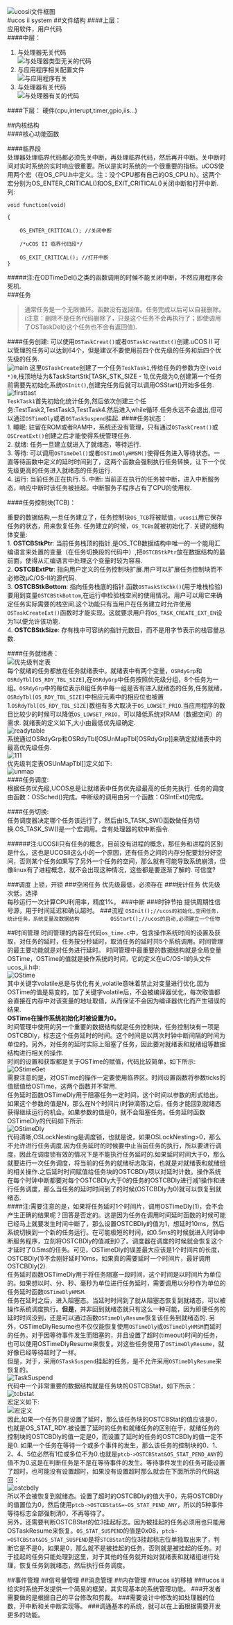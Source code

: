 ![ucosii文件框图](http://i.imgur.com/Mi148RK.jpg)  
#ucos ii system
##文件结构
####上层：  
应用软件，用户代码  
####中层：   
1. 与处理器无关代码  
![与处理器类型无关的代码](http://i.imgur.com/gRRD1mK.jpg)  
2. 与应用程序相关配置文件    
![与应用程序有关](http://i.imgur.com/EXWlGwx.jpg)     
3. 与处理器有关代码    
![与处理器有关的代码](http://i.imgur.com/cYTFXjB.jpg)   
 
####下层：
硬件(cpu,interupt,timer,gpio,iis...)  

##内核结构  
####核心功能函数  

####临界段    
处理器处理临界代码都必须先关中断，再处理临界代码，然后再开中断。关中断时间对实时系统的实时响应很重要。所以是实时系统的一个很重要的指标。uCOS使用两个宏（在OS_CPU.h中定义。注：没个CPU都有自己的OS_CPU.h）。这两个宏分别为OS_ENTER_CRITICAL()和OS_EXIT_CRITICAL()关闭中断和打开中断. 列:  

```      
void function(void)

{  

	OS_ENTER_CRITICAL(); //关闭中断   

    /*uCOS II 临界代码段*/  

    OS_EXIT_CRITICAL(); //打开中断  
}
```  
#####注:在ODTimeDel()之类的函数调用的时候不能关闭中断，不然应用程序会死机.  
###任务

> 通常任务是一个无限循环。函数没有返回值。任务完成以后可以自我删除。(注意：删除不是任务代码删除了，只是这个任务不会再执行了；即使调用了OSTaskDel()这个任务也不会有返回值).    

####任务创建: 
可以使用`OSTaskCreat()`或者`OSTaskCreatExt()`创建.uCOS II 可以管理的任务可以达到64个，但是建议不要使用前四个优先级的任务和后四个优先级的任务.   
![main](http://i.imgur.com/MxxJVmB.jpg)
这里`OSTaskCreate`创建了一个任务`TeskTask1`,传给任务的参数为空`(void *)0`,栈顶地址为&TaskStartStk[TASK_STK_SIZE - 1],优先级为0,创建第一个任务前需要先初始化系统`OSInit()`,创建完任务后就可以调用OSStart()开始多任务.  
![firsttast](http://i.imgur.com/TSuQkIz.jpg)  
`TeskTask1`首先初始化统计任务,然后依次创建三个任务:TestTask2,TestTask3,TestTask4.然后进入while循环.任务永远不会退出,但可以通过`OSTimeDly`或者`OSTaskSuspend`挂起.
####任务状态：  
	1. 睡眠: 驻留在ROM或者RAM中，系统还没有管理，只有通过`OSTaskCreat()`或`OSCreatExt()`创建之后才能使得系统管理任务.  
	2. 就绪: 任务一旦建立就进入了就绪态，等待运行.  
	3. 等待: 可以调用`OSTimeDel()`或者`OSTimeDlyHMSM()`使得任务进入等待状态。一直等待函数中定义的延时时间到了，这两个函数会强制执行任务转换，让下一个优先级更高的任务进入就绪态的任务运行.  
	4. 运行: 当前任务正在执行.
	5. 中断: 当前正在执行的任务被中断，进入中断服务态，响应中断时该任务被挂起。中断服务子程序占有了CPU的使用权.  

####任务控制块(TCB)：  

重要的数据结构,一旦任务建立了，任务控制块`OS­­_TCB`将被赋值，`ucosii`用它保存任务的状态，用来恢复任务. 任务建立的时候，`OS­­_TCBs`就被初始化了. 关键的结构体变量:  
	1. **OSTCBStkPtr**: 当前任务栈顶的指针.是OS_TCB数据结构中唯一的一个能用汇编语言来处置的变量（在任务切换段的代码中）,把`OSTCBStkPtr`放在数据结构的最前面，使得从汇编语言中处理这个变量时较为容易.  
	2. **OSTCBExtPtr**: 指向用户定义的任务控制块扩展.用户可以扩展任务控制块而不必修改μC/OS-Ⅱ的源代码.  
	3. **OSTCBStkBottom**: 指向任务栈底的指针.函数`OSTaskStkChk()`(用于堆栈检验)要用到变量`OSTCBStkBottom`,在运行中检验栈空间的使用情况。用户可以用它来确定任务实际需要的栈空间.这个功能只有当用户在任务建立时允许使用`OSTaskCreateExt()`函数时才能实现。这就要求用户将`OS_TASK_CREATE_EXT_EN`设为1以便允许该功能.   
	4. **OSTCBStkSize**: 存有栈中可容纳的指针元数目，而不是用字节表示的栈容量总数.

####任务就绪表：  
![优先级判定表](http://i.imgur.com/hiaJPq9.jpg)  
每个就绪的任务都放在任务就绪表中。就绪表中有两个变量，`OSRdyGrp`和`OSRdyTbl[OS_RDY_TBL_SIZE]`,在`OSRdyGrp`中任务按照优先级分组，8个任务为一组。`OSRdyGrp`中的每位表示8组任务中每一组是否有进入就绪态的任务,任务就绪，`OSRdyTbl[OS_RDY_TBL_SIZE]`中相应元素中的相应位也被置1.`OSRdyTbl[OS_RDY_TBL_SIZE]`数组有多大取决于`OS_LOWSET_PRIO`.当应用程序的数目比较少的时候可以降低`OS_LOWSET_PRIO`，可以降低系统对RAM（数据空间）的需求. 
就绪表的定义如下,大小由最低优先级确定.  
![readytable](http://i.imgur.com/lyEmT0B.jpg)  
系统通过OSRdyGrp和OSRdyTbl[OSUnMapTbl[OSRdyGrp]]来确定就绪表中的最高优先级任务.  
![111](http://i.imgur.com/mZ5Ench.jpg)	
优先级判定表OSUnMapTbl[]定义如下:  
![unmap](http://i.imgur.com/XclwnIs.jpg)	
####任务调度:  
	根据任务优先级,UCOS总是让就绪表中任务优先级最高的任务先执行.
	任务的调度由函数：OSSched()完成。中断级的调用由另一个函数：OSIntExt()完成。  

####任务切换:  
	任务调度器决定哪个任务该运行了，然后由IS_TASK_SW()函数做任务切换.OS_TASK_SW()是一个宏调用。含有处理器的软中断指令.
 
######注:UCOSII只有任务的概念，目前没有进程的概念，那任务和进程的区别是什么，这也是UCOSII这么小的一个原因，还有任务之间的内存分配要划分好空间，否则某个任务如果写了另外一个任务的空间，那么就有可能导致系统崩溃，但像linux有了进程概念，就不会出现这种情况，这些都是要逐渐了解的.  可信度?

###调度
上锁，开锁
###空闲任务
优先级最低，必须存在
###统计任务
优先级次低，选择  
每秒运行一次计算CPU利用率，精度1%。
###中断
###时钟节拍
提供周期性信号源，用于时间延迟和确认超时。
###流程
    `
	OSInit();//ucos的初始化,空闲任务，统计任务，系统变量及数据结构         
	OSStart();//ucos的启动,必须建立一个任物  
	`

##时间管理
时间管理的内容在代码`os_time.c`中，包含操作系统时间的设置及获取，对任务的延时，任务按分秒延时，取消任务的延时共5个系统调用。时间管理的最主要功能就是对任务进行延时。
时间管理中最重要的数据结构就是全局变量OSTime，OSTime的值就是操作系统的时间，它的定义在uC/OS-II的头文件ucos_ii.h中:    
![OStime](http://i.imgur.com/mPXPNdm.png)  
其中关键字volatile总是与优化有关,volatile意味着禁止对变量进行优化.因为OSTime的值是易变的，加了关键字volatile后，不会被编译器优化，每次取值都会直接在内存中对该变量的地址取值，从而保证不会因为编译器优化而产生错误的结果.  
**OSTime在操作系统初始化时被设置为0。**  
时间管理中使用的另一个重要的数据结构就是任务控制块，任务控制块有一项是OSTCBDly，标志这个任务延时的时间。这个时间是以两次时钟中断间隔的时间为单位的。另外，对任务的延时实际上阻塞了任务，因此要对就绪表和就绪组等数据结构进行相关的操作.  
时间的设置和获取都是关于OSTime的赋值，代码比较简单，如下所示:  
![OStimeGet](http://i.imgur.com/GhZ6KjI.png)  
需要注意的是，对OSTime的操作一定要使用临界区。时间设置函数将参数ticks的值赋值给OSTime，这两个函数并不常用.  
任务延时函数OSTimeDly用于阻塞任务一定时间，这个时间以参数的形式给出。如果这个参数的值是N，那么在N个时间片(时钟滴答)之后，任务才能回到就绪态获得继续运行的机会。如果参数的值是0，就不会阻塞任务。任务延时函数OSTimeDly的代码如下所示:  
![OStimeDly](http://i.imgur.com/eGn0ozE.png)  
代码清晰,OSLockNesting是调度锁，也就是说，如果OSLockNesting>0，那么不允许进行任务调度.因为任务延时的时候要中止当前任务的执行，所以要进行调度，因此在调度锁有效的情况下是不能执行任务延时的.如果延时时间大于0，那么就要进行一次任务调度，将当前的任务的就绪标志取消，也就是对就绪表和就绪组的相关操作.之后延时时间赋值给任务块的OSTCBDly项以对延时计数。操作系统在每个时钟中断都要对每个OSTCBDly大于0的任务的OSTCBDly进行减1操作和进行任务调度，那么当任务的延时时间到了的时候(OSTCBDly为0)就可以恢复到就绪态.  
####注:需要注意的是，如果将任务延时1个时间片，调用OSTimeDly(1)，会不会产生正确的结果呢？回答是否定的。这是因为任务在调用时间延时函数的时候可能已经马上就要发生时间中断了，那么设置OSTCBDly的值为1，想延时10ms，然后系统切换到一个新的任务运行。在可能极短的时间，如0.5ms的时候就进入时钟中断服务程序，立刻将OSTCBDly的值减到0了。调度器在调度的时候就会恢复这个才延时了0.5ms的任务。可见，OSTimeDly的误差最大应该是1个时间片的长度，OSTCBDly(1)不会刚好延时10ms，如果真的需要延时一个时间片，最好调用OSTCBDly(2).  
任务延时函数OSTimeDly用于将任务阻塞一段时间，这个时间是以时间片为单位的。如果想以时、分、秒、毫秒为单位进行任务延时，需要调用以分秒作为单位的任务延时函数`OSTimeDlyHMSM`.  
任务在延时之后，进入阻塞态。当延时时间到了就从阻塞态恢复到就绪态，可以被操作系统调度执行。**但是**，并非回到就绪态就只有这么一种可能，因为即便任务的延时时间没到，还是可以通过函数`OSTimeDlyResume`恢复该任务到就绪态的.
另外，OSTimeDlyResume也不仅仅能恢复使用`OSTimeDly`或`OSTimeDlyHMSM`而延时的任务。对于因等待事件发生而阻塞的，并且设置了超时(timeout)时间的任务，也可以使用OSTimeDlyResume来恢复。对这些任务使用了`OSTimeDlyResume`，就好像已经等待超时了一样。  
但是，对于，采用`OSTaskSuspend`挂起的任务，是不允许采用`OSTimeDlyResume`来恢复的。  
![TaskSuspend](http://i.imgur.com/qTHbQFU.png)  
代码中一个非常重要的数据结构就是任务块的OSTCBStat，如下所示：  
![tcbstat](http://i.imgur.com/rgXbANQ.png)  
宏定义如下:  
![宏定义](http://i.imgur.com/g5393kY.png)  
因此,如果一个任务只是设置了延时，那么该任务块的OSTCBStat的值应该是0，也就是OS_STAT_RDY.被设置了延时的任务和就绪任务的区别在于，就绪任务的控制块的OSTCBDly的值一定是0，而设置了延时的任务的OSTCBDly的值一定不是0.
如果一个任务在等待一个或多个事件的发生，那么该任务的控制块的0、1、2、4、5位必然有1位或多位不为0.也就是`ptcb->OSTCBStat&OS_STAT_PEND_ANY`的值不为0.这是在判断任务是不是在等待事件的发生。等待事件发生的任务可能设置了超时，也可能没有设置超时，如果没有设置超时那么就会在下面所示的代码返回：  
![ostcbdly](http://i.imgur.com/cvwl210.png)  
所以不会被恢复到就绪态。设置了超时的OSTCBDly的值大于0，先将OSTCBDly的值置位为0，然后使用`ptcb->OSTCBStat&=~OS_STAT_PEND_ANY`，所以的5种事件等待标志全部强制清0，不再等待了。  
另外，还需要判断OSTCBStat的位3挂起标志。因为被挂起的任务必须用也只能用OSTaskResume来恢复。`OS_STAT_SUSPEND`的值是0x08，`ptcb->OSTCBStat&OS_STAT_SUSPEND`是将`STCBStat`的位3挂起标志位单独取出来了，判断它是不是0，如果是0，那么就不是被挂起的任务，否则就是被挂起的任务。对于挂起的任务只能处理到这里，对于其他的任务就开始对就绪表和就绪组进行处理，恢复任务到就绪态，然后执行任务调度。  

##事件管理
##信号量管理
##消息管理
##内存管理
##ucos ii的移植
###ucos ii给实时系统开发提供一个简易的框架，其实现基本的系统管理功能。
###开发者需要做的是根据自己的平台修改和剪裁。
###需要设计中修改的如处理器的位数，开中断和关中断实现等。
###调通基本的系统，就可以在上面根据需要开发更多的功能。